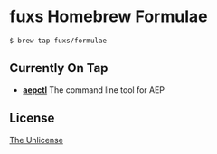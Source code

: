 # fuxs Homebrew Formulae

```terminal
$ brew tap fuxs/formulae
```

## Currently On Tap

- **[aepctl][aepctl]**
  The command line tool for AEP

## License

[The Unlicense](http://unlicense.org)

[aepctl]:https://github.com/fuxs/aepctl